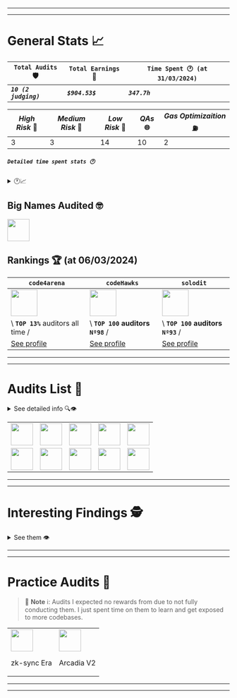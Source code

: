 <hr/>
<hr/>

# General Stats 📈

 | `Total Audits` 🛡️       | `Total Earnings` 💸 | `Time Spent 🕐 (at 31/03/2024)` |
 | ---------------------- | ------------------ | ------------------------------ |
 | **_`10 (2 judging)`_** | **_`$904.53$`_**   | **_`347.7h`_**                 |

| _High Risk_ 🏅 | _Medium Risk_ 🥈 | _Low Risk_ 🥉 | _QAs_ 🌐 | _Gas Optimizaition_ ⛽ |
| ------------- | --------------- | ------------ | ------- | --------------------- |
| 3             | 3               | 14           | 10      | 2                     |

##### `Detailed time spent stats 🕐`
<details> <summary> 🕐📈 </summary> 

At **07/02/2024**:

| `Contests` | `Private` | `Bug Bounty` | `Practice` | **`Total`**   |
| ---------- | --------- | ------------ | ---------- | ------------- |
| 321.2      | 0         | 0            | 36.5       | **`347.7 h`** |

> 📘 **Note** ℹ️: Practice means audits I expected no rewards from due to not fully conducting them. I just spent time on them to learn and get exposed to more codebases.

</details>

## Big Names Audited 🤓

<img src="https://storage.googleapis.com/cdn-c4-uploads-v0/uploads/mPCt56QMbsr.0" width="50">


## Rankings 🏆 (at 06/03/2024)


| `code4arena`                                                                                         | `codeHawks`                                                                                          | `solodit`                                                                                            |
| ---------------------------------------------------------------------------------------------------- | ---------------------------------------------------------------------------------------------------- | ---------------------------------------------------------------------------------------------------- |
| <img src="https://pbs.twimg.com/profile_images/1631113162262183936/IV_fsyQ3_400x400.png" width="60"> | <img src="https://pbs.twimg.com/profile_images/1700276087320657920/TCQQve6f_400x400.jpg" width="60"> | <img src="https://pbs.twimg.com/profile_images/1706265953565106177/QGIZ9FKj_400x400.png" width="60"> |
| \ **`TOP 13%`** auditors all time /                                                                  | \ **`TOP 100` auditors `Nº98`** /                                                                    | \ **`TOP 100` auditors `Nº93`** /                                                                    |
| [See profile](https://code4rena.com/@carlos__alegre)                                                 | [See profile](https://www.codehawks.com/profile/clk3wmzul0008l808andx29ul)                           | [See profile](https://solodit.xyz/user/charles__cheerful)                                            |


<hr/>
<hr/>

# Audits List 📓

<details><summary> See detailed info 🔍👁️ </summary>

**Specific findings and details** of each audit in the `go to report` link.

##### `Keys 🗝️`

<details> <summary> 🗝️ </summary>

- 💵 => **rewards are known**
- 🧠 => **found nothing valid but gained knowledge**
- 🟡 => **being judged**
- 🧑‍🤝‍🧑 => **audited in a team** 
- 🔒 => **not allowed to share finding details**
 
</details>


(from **most recent** to **oldest**)

| _State_        | _Topic_                                                                                              | _$ / H / M / L / G / QA_ | _Audit Reports_                                                        | _Date_                             |
| -------------- | ---------------------------------------------------------------------------------------------------- | ------------------------ | ---------------------------------------------------------------------- | ---------------------------------- |
| 🧑‍🤝‍🧑🟡           | ***vVv Vesting & Staking***: eth baesd staking and vesting of vVv token sPMM                         | **`$X/X/X/X/X/X`**       | [go to report](./reports/2024-03-vvv-vesting-staking)                  | 25/March/2024 - 28/March/2024      |
| 🟡              | ***WOOFi Swap***: the cross-chain exchange of WOOFi, using their sPMM                                | **`$X/X/X/X/X/X`**       | [go to report](./reports/2024-03-woofi-swap)                           | 12/March/2024 - 20/March/2024      |
| 🧠              | ***Avail Bridge***: bridge ETH<->AVAIL, a modular blockchain                                         | **`$0/0/0/0/0/0`**       | [go to report](./reports/2023-12-avail)                                | 19/January/2024 - 22/January/2024  |
| 💵              | ***The Standard***: 2 stablecoins backed by assets to borrow assets                                  | **`$340.13/1/X/1/X/X`**  | [go to report](./reports/2023-12-the-standard)                         | 27/December/2023 - 10/January/2024 |
| 💵🔒             | ***Chainlink Staking v0.2***: staking feature to strengthen reliability by offering extra incentives | **`$367.34/X/X/9/X/5`**  | [go to report](./reports/2023-08-chainlink)                            | 25/August/2023 - 12/September/2023 |
| 💵              | ***Sparkn***: Marketplace for problem solving deals                                                  | **`$19.88/X/X/1/X/X`**   | [go to report](./reports/2023-08-sparkn)                               | 21/August/2023 - 23/August/2023    |
| 💵              | ***veRWA***: Voting-escrow incentivization model & Rewards Distribution                              | **`$9.82/X/X/1/X/4`**    | [go to report](./reports/2023-08-verwa)                                | 07/August/2023 - 10/August/2023    |
| 💵              | Stablecoin Pegged to $                                                                               | **`$1.32/X/X/1/X/1`**    | [go to report](./reports/2023-07-foundry-defi-stablecoin)              | 29/July/2023 - 31/July/2023        |
| 💵              | ***Beedle***: ERC20 Perpetual Lending Oracle-Free                                                    | **`$166.05/2/3/X/2/5`**  | [go to report](./reports/2023-07-beedle)                               | 25/July/2023 - 29/July/2023        |
| 🧠              | Escrow Contract                                                                                      | **`$0/0/0/0/0/0`**       | [go to report](./reports/2023-07-escrow)                               | 23/July/2023 - 25/July/2023        |
| Practice Audit | Stablecoin Pegged to $                                                                               | **`X/X/X/X/X/X`**        | [go to report](https://github.com/CarlosAlegreUr/AuditExamplePractice) | 16/July/2023 - 22/July/2023        |

</details>

|                                                                                                                                                            |                                                                                                                                                              |                                                                                                                                                              |                                                                                                                                                                     |                                                                                                               |
| ---------------------------------------------------------------------------------------------------------------------------------------------------------- | ------------------------------------------------------------------------------------------------------------------------------------------------------------ | ------------------------------------------------------------------------------------------------------------------------------------------------------------ | ------------------------------------------------------------------------------------------------------------------------------------------------------------------- | ------------------------------------------------------------------------------------------------------------- |
| <img src="https://audits.sherlock.xyz/_next/image?url=https%3A%2F%2Fsherlock-files.ams3.digitaloceanspaces.com%2Fcontests%2Fvvv.jpg&w=96&q=75" width="50"> | <img src="https://audits.sherlock.xyz/_next/image?url=https%3A%2F%2Fsherlock-files.ams3.digitaloceanspaces.com%2Fcontests%2Fwoofi.jpg&w=96&q=75" width="50"> | <img src="https://audits.sherlock.xyz/_next/image?url=https%3A%2F%2Fsherlock-files.ams3.digitaloceanspaces.com%2Fcontests%2Favail.png&w=96&q=75" width="50"> | <img src="https://res.cloudinary.com/droqoz7lg/image/upload/q_90/dpr_2.0/c_fill,g_auto,h_320,w_320/f_auto/v1/company/ocfw27qwcjzzd7ftoe8b?_a=BATAUVAA0" width="50"> | <img src="https://storage.googleapis.com/cdn-c4-uploads-v0/uploads/mPCt56QMbsr.0" width="50">                 |
| <img src="https://res.cloudinary.com/droqoz7lg/image/upload/v1692124967/company/mdsu3k5i2qjdx1sk1pav.png" width="50">                                      | <img src="https://code4rena.com/_next/image?url=https%3A%2F%2Fstorage.googleapis.com%2Fcdn-c4-uploads-v0%2Fuploads%2FVT6Se7uAcfK.0&w=96&q=75" width="50">    | <img src="https://res.cloudinary.com/droqoz7lg/image/upload/v1689007253/featured/zorxcgolkzoivtb5gubq.png" width="50">                                       | <img src="https://res.cloudinary.com/droqoz7lg/image/upload/q_90/dpr_1.0/c_fill,g_auto,h_320,w_320/f_auto/v1/company/is0wiwcjnvzbnesiipsi?_a=BATAUVAA0" width="50"> | <img src="https://res.cloudinary.com/droqoz7lg/image/upload/v1689080263/snhkgvtsidryjdtx0pce.png" width="50"> |  |  |  |




<hr/>
<hr/>

# Interesting Findings 🕵️

<details><summary> See them 👁️ </summary>

- [⚫ Critical- My first critical, DOS cause of array size](./reports/2023-12-the-standard/VulnerabilitiesReport/Critical1-ArraysExceedGasLimit-CarlosAlegreUr.md)

- [🔴 High- My first High, Decimals not handled properly](./reports/2023-07-beedle/Vulnerabilities-Reports/High1-Decimals-CarlosAlegreUr.md)

- [🔵 Low- A low worth 340.12$!](./reports/2023-12-the-standard/VulnerabilitiesReport/Low2-MakeConsolidatePublic-CarlosAlegreUr.md)
- [⚪ Chainlink QA+LowRisk report grade A (Not allowed to show the results, you can see it's true in my code4arena profile)](https://code4rena.com/@carlos__alegre)

- [🔵 Low- Low-level .call emits incorrect event](./reports/2023-08-sparkn/Low2-EventCanBeEmittedIncorrectly-CarlosAlegreUr.md)
- [⚪ QA- Refactor of the codebase (chosen for report in codeHawks)](./reports/2023-07-beedle/QA-Reports/QA2-Refactor-CarlosAlegreUr.md)
- [⚪🔵 QA-Low- Report Grade A for code4arena](./reports/2023-08-verwa/QALowRisk-Report-veRWA-CarlosAlegreUr.md)
- [⛽ Gas- Compiler Flag Usage (looks pretty)](./reports/2023-07-beedle/Gas-Reports/Gas1-CompilerFlag-CarlosAlegreUr.md)

</details>

<hr/>
<hr/>

# Practice Audits 📓

> 📘 **Note** ℹ️: Audits I expected no rewards from due to not fully conducting them. I just spent time on them to learn and get exposed to more codebases.

|                                                                                                                                                                              |                                                                                                                                                                                  |
| ---------------------------------------------------------------------------------------------------------------------------------------------------------------------------- | -------------------------------------------------------------------------------------------------------------------------------------------------------------------------------- |
| <img src="https://code4rena.com/_next/image?url=https%3A%2F%2Fstorage.googleapis.com%2Fcdn-c4-uploads-v0%2Fuploads%2FHK728fzERfV.0&w=96&q=75" width="50"> <p>zk-sync Era</p> | <img src="https://audits.sherlock.xyz/_next/image?url=https%3A%2F%2Fsherlock-files.ams3.digitaloceanspaces.com%2Fcontests%2Farcadia.jpg&w=96&q=75" width="50"> <p>Arcadia V2</p> |

<hr/>
<hr/>
